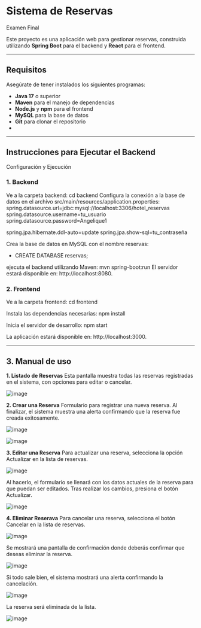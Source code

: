 # Sistema de Reservas
Examen Final

Este proyecto es una aplicación web para gestionar reservas, construida utilizando **Spring Boot** para el backend y **React** para el frontend.

---

## Requisitos

Asegúrate de tener instalados los siguientes programas:
- **Java 17** o superior
- **Maven** para el manejo de dependencias
- **Node.js** y **npm** para el frontend
- **MySQL** para la base de datos
- **Git** para clonar el repositorio
- 
---

## Instrucciones para Ejecutar el Backend

Configuración y Ejecución
### **1. Backend**
Ve a la carpeta backend:
cd backend
Configura la conexión a la base de datos en el archivo src/main/resources/application.properties:
spring.datasource.url=jdbc:mysql://localhost:3306/hotel_reservas
spring.datasource.username=tu_usuario
spring.datasource.password=Angelique1

spring.jpa.hibernate.ddl-auto=update
spring.jpa.show-sql=tu_contraseña

Crea la base de datos en MySQL con el nombre reservas:
- CREATE DATABASE reservas;
  
ejecuta el backend utilizando Maven:
mvn spring-boot:run
El servidor estará disponible en: http://localhost:8080.

 ### **2. Frontend**
Ve a la carpeta frontend:
cd frontend

Instala las dependencias necesarias:
npm install

Inicia el servidor de desarrollo:
npm start

La aplicación estará disponible en: http://localhost:3000.

---

## **3. Manual de uso**


**1. Listado de Reservas**
Esta pantalla muestra todas las reservas registradas en el sistema, con opciones para editar o cancelar.

![image](https://github.com/user-attachments/assets/9c2830da-1bf3-4290-9120-2ec340cea230)


**2. Crear una Reserva**
Formulario para registrar una nueva reserva. Al finalizar, el sistema muestra una alerta confirmando que la reserva fue creada exitosamente.

![image](https://github.com/user-attachments/assets/c4f6faca-7478-4387-b9d6-b6faea8da2e1)


![image](https://github.com/user-attachments/assets/af2b7cb3-20b0-4d9a-8e09-953f8c31e671)


**3. Editar una Reserva**
Para actualizar una reserva, selecciona la opción Actualizar en la lista de reservas.

![image](https://github.com/user-attachments/assets/e295aac1-40e9-47f8-91b6-6442a4e0df3a)

Al hacerlo, el formulario se llenará con los datos actuales de la reserva para que puedan ser editados. Tras realizar los cambios, presiona el botón Actualizar.

![image](https://github.com/user-attachments/assets/55081e33-32bf-40de-97a7-9638f8aafdbb)


**4. Eliminar Reserava**
Para cancelar una reserva, selecciona el botón Cancelar en la lista de reservas.

![image](https://github.com/user-attachments/assets/78ba1bb7-6c11-4c34-b8c0-52b34ab6516d)

Se mostrará una pantalla de confirmación donde deberás confirmar que deseas eliminar la reserva.

   ![image](https://github.com/user-attachments/assets/5f93336d-c085-41d9-829a-b273ba4eb68c)


Si todo sale bien, el sistema mostrará una alerta confirmando la cancelación.

   ![image](https://github.com/user-attachments/assets/1daf6e06-97a7-4576-af96-8b1187308ab6)


La reserva será eliminada de la lista.

   ![image](https://github.com/user-attachments/assets/3fc74bff-8d0e-4fa8-a3c3-ecb899142e0f)


